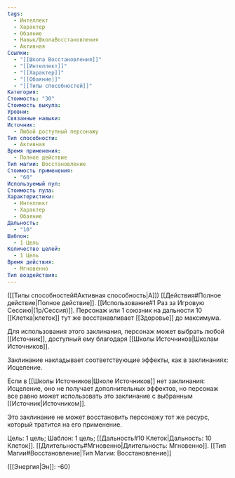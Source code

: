 ```yaml
---
tags:
  - Интеллект
  - Характер
  - Обаяние
  - Навык/ШколаВосстановления
  - Активная
Ссылки:
  - "[[Школа Восстановления]]"
  - "[[Интеллект]]"
  - "[[Характер]]"
  - "[[Обаяние]]"
  - "[[Типы способностей]]"
Категория: 
Стоимость: "30"
Стоимость выкупа: 
Уровни: 
Связанные навыки: 
Источник:
  - Любой доступный персонажу
Тип способности:
  - Активная
Время применения:
  - Полное действие
Тип магии: Восстановление
Стоимость применения:
  - "60"
Используемый пул: 
Стоимость пула: 
Характеристики:
  - Интеллект
  - Характер
  - Обаяние
Дальность:
  - "10"
Шаблон:
  - 1 Цель
Количество целей:
  - 1 Цель
Время действия:
  - Мгновенно
Тип воздействия:
---
```

([[Типы способностей#Активная способность|А]]) [[Действия#Полное действие|Полное действие]]. [[Использование#1 Раз за Игровую Сессию|(1р/Сессия)]]. Персонаж или 1 союзник на дальности 10 [[Клетка|клеток]] тут же восстанавливает [[Здоровье]] до максимума. 

Для использования этого заклинания, персонаж может выбрать любой [[Источник]], доступный ему благодаря [[Школы Источников|Школам Источников]]. 

Заклинание накладывает соответствующие эффекты, как в заклинаниях: Исцеление.

Если в [[Школы Источников|Школе Источников]] нет заклинания: Исцеление, оно не получает дополнительных эффектов, но персонаж все равно может использовать это заклинание с выбранным [[Источник|Источником]]. 

Это заклинание не может восстановить персонажу тот же ресурс, который тратится на его применение.

Цель: 1 цель; Шаблон: 1 цель; [[Дальность#10 Клеток|Дальность: 10 Клеток]]. [[Длительность#Мгновенно|Длительность: Мгновенно]]. [[Тип Магии#Восстановление|Тип Магии: Восстановление]]


([[Энергия|Эн]]: -60)